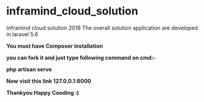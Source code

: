 # inframind_cloud_solution
Inframind cloud solution 2018
The overall solution application are developed in laravel 5.6

<b>You must have Composer installation <b>

you can fork it and just type following command on cmd:-

php artisan serve

Now visit this link 127.0.0.1:8000

Thankyou 
Happy Cooding :)

